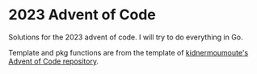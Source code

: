 # 2023 Advent of Code 

Solutions for the 2023 advent of code. I will try to do everything in Go.

Template and pkg functions are from the template of [kidnermoumoute's Advent of Code repository](https://github.com/kindermoumoute/adventofcode/tree/master).